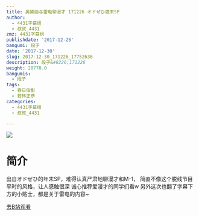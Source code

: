 ```yaml
---
title: 奥黛丽与雷电聊漫才 171226 オドぜひ歳末SP
author:
  - 4431字幕组
  - 叔叔_4431
zmz: 4431字幕组
publishdate: '2017-12-26'
bangumi: 段子
date: '2017-12-30'
slug: 2017-12-30_171226_17752636
description: 段子&#8226;171226
weight: 28770.0
bangumis:
  - 段子
tags:
  - 春日俊彰
  - 若林正恭
categories:
  - 4431字幕组
  - 叔叔_4431

---
```

![](https://i.imgur.com/GqJYwG3.png)
# 简介  
出自オドぜひ的年末SP，难得认真严肃地聊漫才和M-1，
简直不像这个脱线节目平时的风格，让人感触很深
诚心推荐爱漫才的同学们看w
另外这次也翻了字幕下方的小贴士，都是关于雷电的内容~  

[去B站观看](https://www.bilibili.com/video/av17752636/)
 
